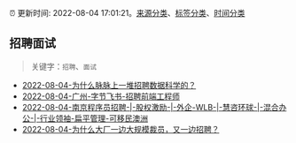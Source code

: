 :alarm_clock: 更新时间: 2022-08-04 17:01:21。[来源分类](../README.md)、[标签分类](../TAGS.md)、[时间分类](../TIMELINE.md)

## 招聘面试


> 关键字：`招聘`、`面试`



- [2022-08-04-为什么脉脉上一堆招聘数据科学的？](https://www.v2ex.com/t/870721) 
- [2022-08-04-广州-字节飞书-招聘前端工程师](https://www.v2ex.com/t/870712) 
- [2022-08-04-南京程序员招聘-|-股权激励-|-外企-WLB-|-慧咨环球-|-混合办公-|-行业领袖-扁平管理-可移民澳洲](https://www.v2ex.com/t/870711) 
- [2022-08-04-为什么大厂一边大规模裁员，又一边招聘？](https://toutiao.io/k/i9pm4mi) 